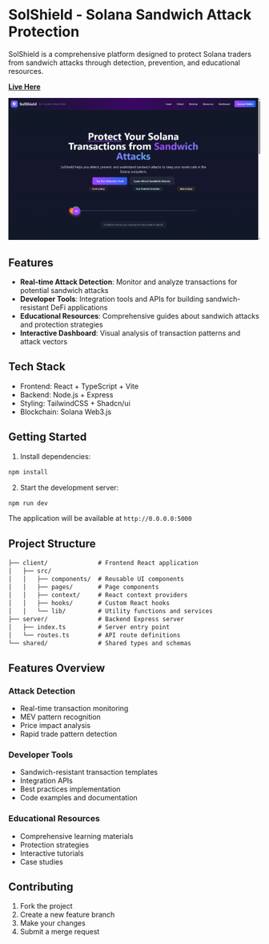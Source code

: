 
# SolShield - Solana Sandwich Attack Protection

SolShield is a comprehensive platform designed to protect Solana traders from sandwich attacks through detection, prevention, and educational resources.

**[Live Here](https://sol-shield-demo.vercel.app/)**


![Homepage](attached_assets\homepage.png)
## Features

- **Real-time Attack Detection**: Monitor and analyze transactions for potential sandwich attacks
- **Developer Tools**: Integration tools and APIs for building sandwich-resistant DeFi applications
- **Educational Resources**: Comprehensive guides about sandwich attacks and protection strategies
- **Interactive Dashboard**: Visual analysis of transaction patterns and attack vectors

## Tech Stack

- Frontend: React + TypeScript + Vite
- Backend: Node.js + Express
- Styling: TailwindCSS + Shadcn/ui
- Blockchain: Solana Web3.js

## Getting Started

1. Install dependencies:
```bash
npm install
```

2. Start the development server:
```bash
npm run dev
```

The application will be available at `http://0.0.0.0:5000`

## Project Structure

```
├── client/              # Frontend React application
│   ├── src/
│   │   ├── components/  # Reusable UI components
│   │   ├── pages/       # Page components
│   │   ├── context/     # React context providers
│   │   ├── hooks/       # Custom React hooks
│   │   └── lib/         # Utility functions and services
├── server/              # Backend Express server
│   ├── index.ts         # Server entry point
│   └── routes.ts        # API route definitions
└── shared/              # Shared types and schemas
```

## Features Overview

### Attack Detection
- Real-time transaction monitoring
- MEV pattern recognition
- Price impact analysis
- Rapid trade pattern detection

### Developer Tools
- Sandwich-resistant transaction templates
- Integration APIs
- Best practices implementation
- Code examples and documentation

### Educational Resources
- Comprehensive learning materials
- Protection strategies
- Interactive tutorials
- Case studies

## Contributing

1. Fork the project
2. Create a new feature branch
3. Make your changes
4. Submit a merge request